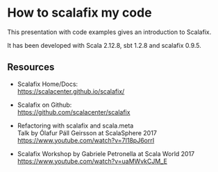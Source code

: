 # How to scalafix my code
  
This presentation with code examples gives an introduction to Scalafix.

It has been developed with Scala 2.12.8, sbt 1.2.8 and scalafix 0.9.5.

## Resources

- Scalafix Home/Docs:<br/>
  https://scalacenter.github.io/scalafix/

- Scalafix on Github:<br/>
  https://github.com/scalacenter/scalafix

- Refactoring with scalafix and scala.meta<br/>
  Talk by Ólafur Páll Geirsson at ScalaSphere 2017<br/>
  https://www.youtube.com/watch?v=7I18pJ6orrI

- Scalafix Workshop by Gabriele Petronella at Scala World 2017<br/>
  https://www.youtube.com/watch?v=uaMWvkCJM_E

